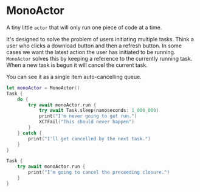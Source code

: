# MonoActor

A tiny little `actor` that will only run one piece of code at a time. 

It's designed to solve the problem of users initiating multiple tasks. Think a 
user who clicks a download button and then a refresh button. In some cases we 
want the latest action the user has initiated to be running. `MonoActor` solves 
this by keeping a reference to the currently running task. When a new task is
begun it will cancel the current task.

You can see it as a single item auto-cancelling queue.

```Swift
let monoActor = MonoActor()
Task {
    do {
        try await monoActor.run {
            try await Task.sleep(nanoseconds: 1_000_000)
            print("I'm never going to get run.")
            XCTFail("This should never happen")
        }
    } catch {
        print("I'll get cancelled by the next task.")
    }
}

Task {
    try await monoActor.run {
        print("I'm going to cancel the preceeding closure.")
    }
}
```
